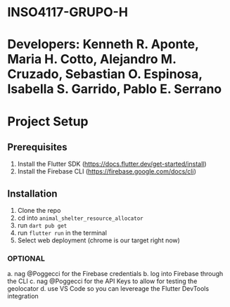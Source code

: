 # INSO4117-GRUPO-H

# Developers: Kenneth R. Aponte, Maria H. Cotto, Alejandro M. Cruzado, Sebastian O. Espinosa, Isabella S. Garrido, Pablo E. Serrano


# Project Setup

## Prerequisites
1. Install the Flutter SDK (https://docs.flutter.dev/get-started/install)
2. Install the Firebase CLI (https://firebase.google.com/docs/cli)

## Installation
1. Clone the repo
2. cd into `animal_shelter_resource_allocator`
3. run `dart pub get` 
4. run `flutter run` in the terminal
5. Select web deployment (chrome is our target right now)
### OPTIONAL
a. nag @Poggecci for the Firebase credentials
b. log into Firebase through the CLI
c. nag @Poggecci for the API Keys to allow for testing the geolocator
d. use VS Code so you can levereage the Flutter DevTools integration
